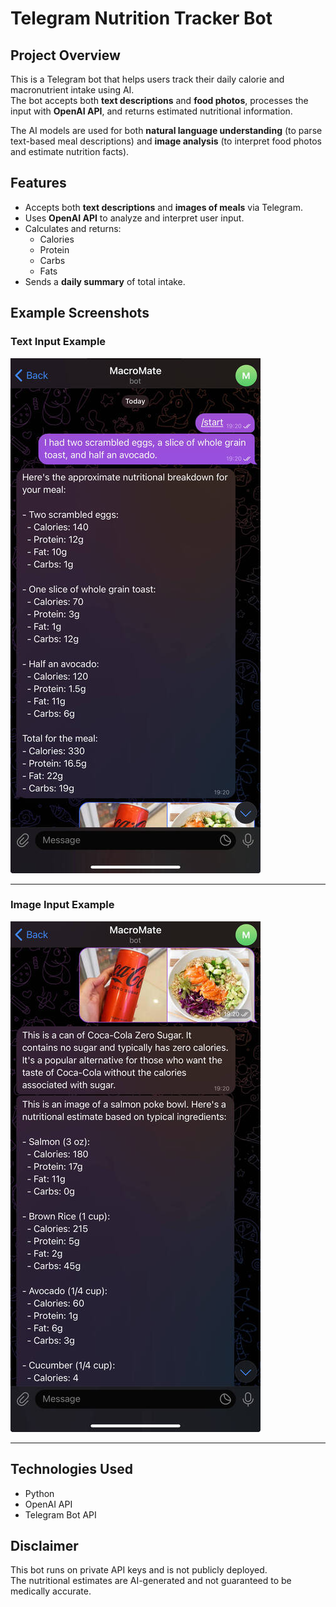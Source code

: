 # Telegram Nutrition Tracker Bot

## Project Overview

This is a Telegram bot that helps users track their daily calorie and macronutrient intake using AI.  
The bot accepts both **text descriptions** and **food photos**, processes the input with **OpenAI API**, and returns estimated nutritional information.

The AI models are used for both **natural language understanding** (to parse text-based meal descriptions) and **image analysis** (to interpret food photos and estimate nutrition facts).

## Features

- Accepts both **text descriptions** and **images of meals** via Telegram.
- Uses **OpenAI API** to analyze and interpret user input.
- Calculates and returns:
  - Calories
  - Protein
  - Carbs
  - Fats
- Sends a **daily summary** of total intake.

## Example Screenshots

### Text Input Example

![Text Input Example](./images/1.jpg)

---

### Image Input Example

![Image Input Example](./images/2.jpg)

---

## Technologies Used

- Python  
- OpenAI API  
- Telegram Bot API  

## Disclaimer

This bot runs on private API keys and is not publicly deployed.  
The nutritional estimates are AI-generated and not guaranteed to be medically accurate.
